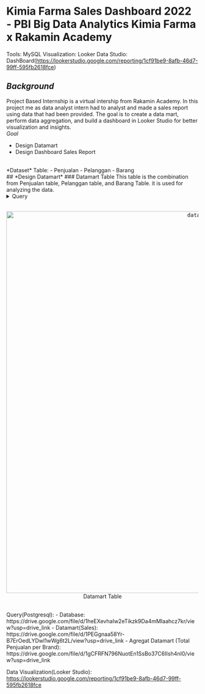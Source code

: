 # Kimia Farma Sales Dashboard 2022 - PBI Big Data Analytics Kimia Farma x Rakamin Academy
Tools: MySQL
Visualization: Looker Data Studio: DashBoard(https://lookerstudio.google.com/reporting/1cf91be9-8afb-46d7-99ff-595fb2618fce)<br>
## *Background*
Project Based Internship is a virtual intership from Rakamin Academy. In this project me as data analyst intern had to analyst and made a sales report using data that had been provided. The goal is to create a data mart, perform data aggregation, and build a dashboard in Looker Studio for better visualization and insights.
<br>
*Goal*
- Design Datamart
- Design Dashboard Sales Report<br>
<br>
*Dataset*
Table:
- Penjualan
- Pelanggan
- Barang
<br>
## *Design Datamart*
### Datamart Table
This table is the combination from Penjualan table, Pelanggan table, and Barang Table. it is used for analyzing the data.<br>
<details>
  <summary> Query </summary>
```sql
  CREATE TABLE datamart_sales (
SELECT 
    p.id_invoice,
    p.tanggal,
    p.id_customer,
    c.nama AS customer_name,
    c.cabang_sales,
    c.group AS customer_group,
    p.id_barang,
    b.nama_barang,
    b.lini AS product_line,
    b.kemasan,
    p.jumlah_barang,
    p.harga AS harga_produk,
    (p.jumlah_barang * p.harga) AS total_penjualan
FROM penjualan p
LEFT JOIN pelanggan c 
	ON p.id_customer = c.id_customer
LEFT JOIN barang b 
	ON p.id_barang = b.kode_barang
ORDER BY p.tanggal );
Alter table datamart_sales add primary key(id_invoice);
    <br>
</details>
<br>

<p align="center">
    <kbd> <img width="1000" alt="datamart" src="![image](https://github.com/user-attachments/assets/00af0e34-8aa1-4b19-9d0c-53afd4d45f6b)
"> </kbd> <br>
    Datamart Table
</p>
<br>
Query(Postgresql):
- Database: https://drive.google.com/file/d/1heEXevhaIw2eTikzk9Da4mMIaahcz7kr/view?usp=drive_link
- Datamart(Sales): https://drive.google.com/file/d/1PEGgnaa58Yr-B7ErOedLYDwl1wWg6t2L/view?usp=drive_link
- Agregat Datamart (Total Penjualan per Brand): https://drive.google.com/file/d/1gCFRFN796NuotEn1SsBo37C6IIsh4nI0/view?usp=drive_link

Data Visualization(Looker Studio): 
https://lookerstudio.google.com/reporting/1cf91be9-8afb-46d7-99ff-595fb2618fce
